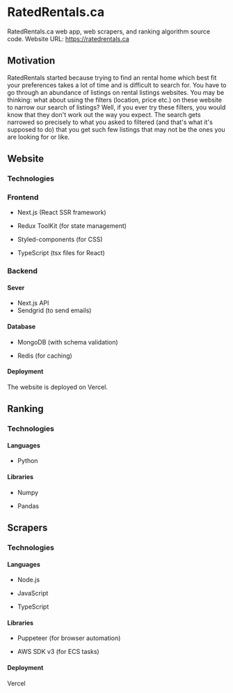 
# RatedRentals.ca

RatedRentals.ca web app, web scrapers, and ranking algorithm source code.
Website URL: https://ratedrentals.ca

## Motivation

RatedRentals started because trying to find an rental home which best fit your preferences takes a lot of time and is difficult to search for. You have to go through an abundance of listings on rental listings websites. You may be thinking: what about using the filters (location, price etc.) on these website to narrow our search of listings? Well, if you ever try these filters, you would know that they don't work out the way you expect. The search gets narrowed so precisely to what you asked to filtered (and that's what it's supposed to do) that you get such few listings that may not be the ones you are looking for or like.

## Website

### Technologies

### Frontend

  

- Next.js (React SSR framework)

- Redux ToolKit (for state management)

- Styled-components (for CSS)

- TypeScript (tsx files for React)

  

### Backend

  

#### Sever

  

- Next.js API
- Sendgrid (to send emails)

#### Database

  

- MongoDB (with schema validation)

- Redis (for caching)


#### Deployment

The website is deployed on Vercel.

## Ranking

### Technologies

#### Languages

- Python

  

#### Libraries

- Numpy

- Pandas

  

## Scrapers

### Technologies

#### Languages

  

- Node.js

- JavaScript

- TypeScript

  

#### Libraries

- Puppeteer (for browser automation)

- AWS SDK v3 (for ECS tasks)
  
 #### Deployment
Vercel

